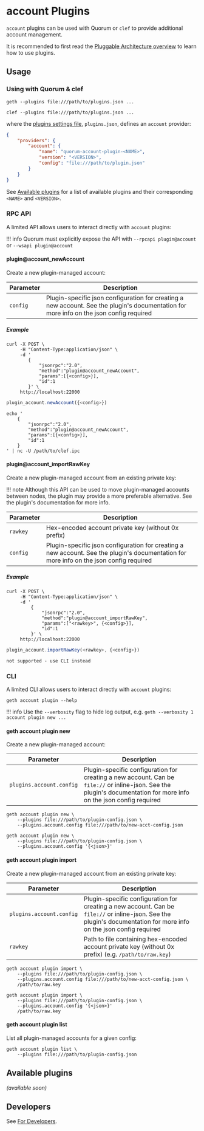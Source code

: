 # account Plugins

`account` plugins can be used with Quorum or `clef` to provide additional account management.  

It is recommended to first read the [Pluggable Architecture overview](../../../../PluggableArchitecture/Overview) to learn how to use plugins.

## Usage
### Using with Quorum & clef

```shell tab="Quorum"
geth --plugins file:///path/to/plugins.json ...
```

```shell tab="clef"
clef --plugins file:///path/to/plugins.json ...
```

where the [plugins settings file](../../../../PluggableArchitecture/Settings), `plugins.json`, defines an `account` provider: 

```json
{
    "providers": {
        "account": {
            "name": "quorum-account-plugin-<NAME>",
            "version": "<VERSION>",
            "config": "file:///path/to/plugin.json"
        }
    }
}
```

See [Available plugins](#available-plugins) for a list of available plugins and their corresponding `<NAME>` and `<VERSION>`.

### RPC API
A limited API allows users to interact directly with `account` plugins:

!!! info 
    Quorum must explicitly expose the API with `--rpcapi plugin@account` or `--wsapi plugin@account`

#### plugin@account_newAccount
Create a new plugin-managed account:

| Parameter | Description |
| --- | --- |
| `config` | Plugin-specific json configuration for creating a new account.  See the plugin's documentation for more info on the json config required 

##### Example
```shell tab="quorum"
curl -X POST \
     -H "Content-Type:application/json" \
     -d '
        {
            "jsonrpc":"2.0",
            "method":"plugin@account_newAccount",
            "params":[{<config>}], 
            "id":1
        }' \
     http://localhost:22000
``` 

```js tab="js console"
plugin_account.newAccount({<config>})
``` 

```shell tab="clef"
echo '
    {
        "jsonrpc":"2.0",
        "method":"plugin@account_newAccount",
        "params":[{<config>}], 
        "id":1
    }
' | nc -U /path/to/clef.ipc
```

#### plugin@account_importRawKey
Create a new plugin-managed account from an existing private key:  

!!! note 
    Although this API can be used to move plugin-managed accounts between nodes, the plugin may provide a more preferable alternative.  See the plugin's documentation for more info.

| Parameter | Description |
| --- | --- |
| `rawkey` | Hex-encoded account private key (without 0x prefix) 
| `config` | Plugin-specific json configuration for creating a new account.  See the plugin's documentation for more info on the json config required

##### Example
```shell tab="quorum"
curl -X POST \
     -H "Content-Type:application/json" \
     -d '
         {
             "jsonrpc":"2.0",
             "method":"plugin@account_importRawKey",
             "params":["<rawkey>", {<config>}], 
             "id":1
         }' \
     http://localhost:22000
```

```js tab="js console"
plugin_account.importRawKey(<rawkey>, {<config>})
``` 

```text tab="clef"
not supported - use CLI instead
```


### CLI
A limited CLI allows users to interact directly with `account` plugins:

```shell
geth account plugin --help
```
!!! info
    Use the `--verbosity` flag to hide log output, e.g. `geth --verbosity 1 account plugin new ...`

#### geth account plugin new
Create a new plugin-managed account: 

| Parameter | Description |
| --- | --- |
| <span style="white-space:nowrap">`plugins.account.config`</span> | Plugin-specific configuration for creating a new account.  Can be `file://` or inline-json. See the plugin's documentation for more info on the json config required

```shell tab="json file"
geth account plugin new \
    --plugins file:///path/to/plugin-config.json \
    --plugins.account.config file:///path/to/new-acct-config.json
```

```shell tab="inline json"
geth account plugin new \
    --plugins file:///path/to/plugin-config.json \
    --plugins.account.config '{<json>}'
```

#### geth account plugin import
Create a new plugin-managed account from an existing private key:  

| Parameter | Description |
| --- | --- |
| <span style="white-space:nowrap">`plugins.account.config`</span> | Plugin-specific configuration for creating a new account.  Can be `file://` or inline-json. See the plugin's documentation for more info on the json config required
| `rawkey` | Path to file containing hex-encoded account private key (without 0x prefix) (e.g. `/path/to/raw.key`)

```shell tab="json file"
geth account plugin import \
    --plugins file:///path/to/plugin-config.json \
    --plugins.account.config file:///path/to/new-acct-config.json \
    /path/to/raw.key
```

```shell tab="inline json"
geth account plugin import \
    --plugins file:///path/to/plugin-config.json \
    --plugins.account.config '{<json>}'
    /path/to/raw.key
```

#### geth account plugin list
List all plugin-managed accounts for a given config:

```shell
geth account plugin list \
    --plugins file:///path/to/plugin-config.json
```

## Available plugins 
*(available soon)*

## Developers
See [For Developers](../../../../PluggableArchitecture/Plugins/account/For-Developers). 
